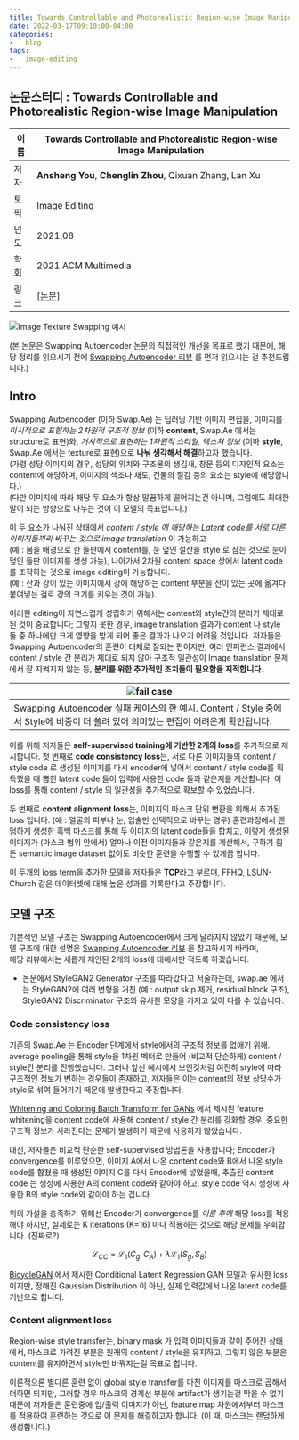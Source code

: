 ```yaml
---
title: Towards Controllable and Photorealistic Region-wise Image Manipulation
date: 2022-03-17T09:10:00-04:00  
categories:
-   blog  
tags:
-   image-editing
---
```


## 논문스터디 : Towards Controllable and Photorealistic Region-wise Image Manipulation

|이름| **Towards Controllable and Photorealistic Region-wise Image Manipulation**|
|---|---|
|저자| **Ansheng You**, **Chenglin Zhou**, Qixuan Zhang, Lan Xu |
|토픽| Image Editing |
|년도| 2021.08 |
|학회| 2021 ACM Multimedia |
|링크| [[논문]](https://arxiv.org/abs/2108.08674) |

![Image Texture Swapping 예시](/assets/images/tcp/teaser.png)

(본 논문은 Swapping Autoencoder 논문의 직접적인 개선을 목표로 했기 때문에, 해당 정리를 읽으시기 전에 [Swapping Autoencoder 리뷰](_posts/2022-03-08-Swapping_Autoencoder.md) 를 먼저 읽으시는 걸 추천드립니다.)

## Intro

Swapping Autoencoder (이하 Swap.Ae) 는 딥러닝 기반 이미지 편집을, 이미지를 *미시적으로 표현하는 2차원적 구조적 정보* (이하 **content**, Swap.Ae 에서는 structure로 표현)와, *거시적으로 표현하는 1차원적 스타일, 텍스쳐 정보* (이하 **style**, Swap.Ae 에서는 texture로 표현)으로 **나눠 생각해서 해결**하고자 했습니다.  
(가령 성당 이미지의 경우, 성당의 위치와 구조물의 생김새, 창문 등의 디자인적 요소는 content에 해당하며, 이미지의 색조나 채도, 건물의 질감 등의 요소는 style에 해당합니다.)  
(다만 이미지에 따라 해당 두 요소가 항상 말끔하게 떨어지는건 아니며, 그럼에도 최대한 말이 되는 방향으로 나누는 것이 이 모델의 목표입니다.)  

이 두 요소가 나눠진 상태에서 *content / style 에 해당하는 Latent code를 서로 다른 이미지들끼리 바꾸는 것으로 image translation* 이 가능하고  
(예 : 봄을 배경으로 한 들판에서 content를, 눈 덮인 설산을 style 로 삼는 것으로 눈이 덮인 들판 이미지를 생성 가능), 나아가서 2차원 content space 상에서 latent code를 조작하는 것으로 image editing이 가능합니다.  
(예 : 산과 강이 있는 이미지에서 강에 해당하는 content 부분을 산이 있는 곳에 옮겨다 붙여넣는 걸로 강의 크기를 키우는 것이 가능).

이러한 editing이 자연스럽게 성립하기 위해서는 content와 style간의 분리가 제대로 된 것이 중요합니다; 그렇지 못한 경우, image translation 결과가 content 나 style 둘 중 하나에만 크게 영향을 받게 되어 좋은 결과가 나오기 어려울 것입니다. 저자들은 Swapping Autoencoder의 훈련이 대체로 잘되는 편이지만, 여러 인퍼런스 결과에서 content / style 간 분리가 제대로 되지 않아 구조적 일관성이 Image translation 문제에서 잘 지켜지지 않는 등, **분리를 위한 추가적인 조치들이 필요함을 지적합니다.**

|![fail case](/assets/images/tcp/false.png)|
|-|
|Swapping Autoencoder 실패 케이스의 한 예시. Content / Style 중에서 Style에 비중이 더 쏠려 있어 의미있는 편집이 어려운게 확인됩니다.|

이를 위해 저자들은 **self-supervised training에 기반한 2개의 loss**를 추가적으로 제시합니다. 첫 번째로 **code consistency loss**는, 서로 다른 이미지들의 content / style code 로 생성된 이미지를 다시 encoder에 넣어서 content / style code를 획득했을 때 뽑힌 latent code 들이 입력에 사용한 code 들과 같은지를 계산합니다. 이 loss를 통해 content / style 의 일관성을 추가적으로 확보할 수 있었습니다.

두 번째로 **content alignment loss**는, 이미지의 마스크 단위 변환을 위해서 추가된 loss 입니다. (예 : 얼굴의 피부나 눈, 입술만 선택적으로 바꾸는 경우) 훈련과정에서 랜덤하게 생성한 흑백 마스크를 통해 두 이미지의 latent code들을 합치고, 이렇게 생성된 이미지가 (마스크 범위 안에서) 얼마나 이전 이미지들과 같은지를 계산해서, 구하기 힘든 semantic image dataset 없이도 비슷한 훈련을 수행할 수 있게끔 합니다.

이 두개의 loss term을 추가한 모델을 저자들은 **TCP**라고 부르며, FFHQ, LSUN-Church 같은 데이터셋에 대해 높은 성과를 기록한다고 주장합니다.

## 모델 구조

기본적인 모델 구조는 Swapping Autoencoder에서 크게 달라지지 않았기 때문에, 
모델 구조에 대한 설명은 [Swapping Autoencoder 리뷰](_posts/2022-03-08-Swapping_Autoencoder.md) 을 참고하시기 바라며,  
해당 리뷰에서는 새롭게 제안된 2개의 loss에 대해서만 적도록 하겠습니다.
* 논문에서 StyleGAN2 Generator 구조를 따라갔다고 서술하는데, swap.ae 에서는 StyleGAN2에 여러 변형을 거친 (예 : output skip 제거, residual block 구조), StyleGAN2 Discriminator 구조와 유사한 모양을 가지고 있어 다를 수 있습니다.



### Code consistency loss

기존의 Swap.Ae 는 Encoder 단계에서 style에서의 구조적 정보를 없애기 위해. average pooling을 통해 style을 1차원 벡터로 만들어 (비교적 단순하게) content / style간 분리를 진행했습니다. 그러나 앞선 예시에서 보인것처럼 여전히 style에 따라 구조적인 정보가 변하는 경우들이 존재하고, 저자들은 이는 content의 정보 상당수가 style로 섞여 들어가기 때문에 발생한다고 주장합니다. 

[Whitening and Coloring Batch Transform for GANs](https://github.com/AliaksandrSiarohin/wc-gan) 에서 제시된 feature whitening을 content code에 사용해 content / style 간 분리를 강화할 경우, 중요한 구조적 정보가 사라진다는 문제가 발생하기 때문에 사용하지 않았습니다. 

대신, 저자들은 비교적 단순한 self-supervised 방법론을 사용합니다; Encoder가 convergence를 이루었으면, 이미지 A에서 나온 content code와 B에서 나온 style code를 합쳤을 때 생성된 이미지 C를 다시 Encoder에 넣었을때, 추출된 content code 는 생성에 사용한 A의 content code와 같아야 하고, style code 역시 생성에 사용한 B의 style code와 같아야 하는 겁니다.

위의 가설을 충족하기 위해선 Encoder가 convergence를 *이룬 후에* 해당 loss를 적용해야 하지만, 실제로는 K iterations (K=16) 마다 적용하는 것으로 해당 문제를 우회합니다. (진짜로?)

$$
\mathcal{L}_{CC} = \mathcal{L}_1(C_g, C_A) + \lambda\mathcal{L}_1(S_g, S_B)
$$

[BicycleGAN](https://github.com/junyanz/BicycleGAN) 에서 제시한 Conditional Latent Regression GAN 모델과 유사한 loss이지만, 정해진 Gaussian Distribution 이 아닌, 실제 입력값에서 나온 latent code를 기반으로 합니다.


### Content alignment loss

Region-wise style transfer는, binary mask 가 입력 이미지들과 같이 주어진 상태에서, 마스크로 가려진 부분은 원래의 content / style을 유지하고, 그렇지 않은 부분은 content를 유지하면서 style만 바꿔지는걸 목표로 합니다.

이론적으론 별다른 훈련 없이 global style transfer를 마친 이미지를 마스크로 곱해서 더하면 되지만, 그러할 경우 마스크의 경계선 부분에 artifact가 생기는걸 막을 수 없기 때문에 저자들은 훈련중에 입/출력 이미지가 아닌, feature map 차원에서부터 마스크를 적용하여 훈련하는 것으로 이 문제를 해결하고자 합니다. (이 때, 마스크는 랜덤하게 생성합니다.)

